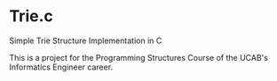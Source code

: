 # Trie.c
Simple Trie Structure Implementation in C

This is a project for the Programming Structures Course of the UCAB's Informatics Engineer career.
